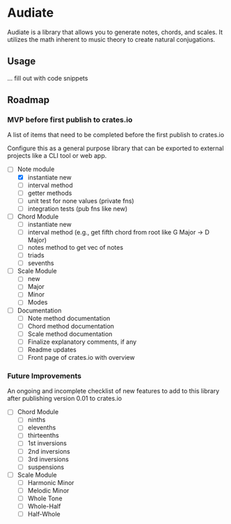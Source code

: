 # Audiate

Audiate is a library that allows you to generate notes, chords, and scales. It utilizes the math inherent to music theory to create natural conjugations.

## Usage

... fill out with code snippets

## Roadmap

### MVP before first publish to crates.io

A list of items that need to be completed before the first publish to crates.io

Configure this as a general purpose library that can be exported to external projects like a CLI tool or web app.

- [ ] Note module
  - [x] instantiate new
  - [ ] interval method
  - [ ] getter methods
  - [ ] unit test for none values (private fns)
  - [ ] integration tests (pub fns like new)

- [ ] Chord Module
  - [ ] instantiate new
  - [ ] interval method (e.g., get fifth chord from root like G Major -> D Major)
  - [ ] notes method to get vec of notes
  - [ ] triads
  - [ ] sevenths

- [ ] Scale Module
  - [ ] new
  - [ ] Major
  - [ ] Minor
  - [ ] Modes

- [ ] Documentation
  - [ ] Note method documentation
  - [ ] Chord method documentation
  - [ ] Scale method documentation
  - [ ] Finalize explanatory comments, if any
  - [ ] Readme updates
  - [ ] Front page of crates.io with overview
 
### Future Improvements

An ongoing and incomplete checklist of new features to add to this library after publishing version 0.01 to crates.io 

- [ ] Chord Module
  - [ ] ninths
  - [ ] elevenths
  - [ ] thirteenths
  - [ ] 1st inversions
  - [ ] 2nd inversions
  - [ ] 3rd inversions
  - [ ] suspensions

- [ ] Scale Module
  - [ ] Harmonic Minor
  - [ ] Melodic Minor
  - [ ] Whole Tone
  - [ ] Whole-Half
  - [ ] Half-Whole
